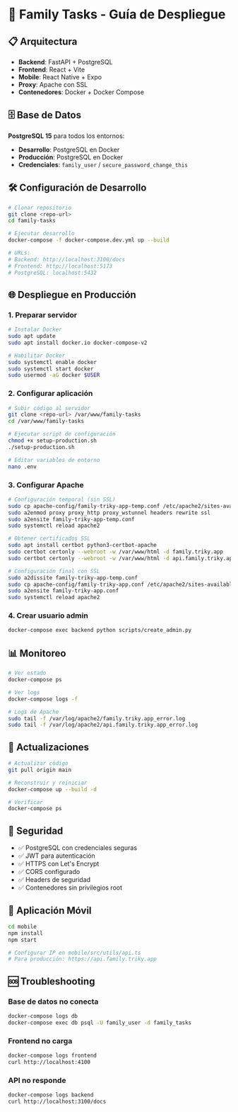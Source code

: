 # 🚀 Family Tasks - Guía de Despliegue

## 📋 Arquitectura

- **Backend**: FastAPI + PostgreSQL
- **Frontend**: React + Vite
- **Mobile**: React Native + Expo
- **Proxy**: Apache con SSL
- **Contenedores**: Docker + Docker Compose

## 🗄️ Base de Datos

**PostgreSQL 15** para todos los entornos:
- **Desarrollo**: PostgreSQL en Docker
- **Producción**: PostgreSQL en Docker
- **Credenciales**: `family_user` / `secure_password_change_this`

## 🛠️ Configuración de Desarrollo

```bash
# Clonar repositorio
git clone <repo-url>
cd family-tasks

# Ejecutar desarrollo
docker-compose -f docker-compose.dev.yml up --build

# URLs:
# Backend: http://localhost:3100/docs
# Frontend: http://localhost:5173
# PostgreSQL: localhost:5432
```

## 🌐 Despliegue en Producción

### 1. Preparar servidor

```bash
# Instalar Docker
sudo apt update
sudo apt install docker.io docker-compose-v2

# Habilitar Docker
sudo systemctl enable docker
sudo systemctl start docker
sudo usermod -aG docker $USER
```

### 2. Configurar aplicación

```bash
# Subir código al servidor
git clone <repo-url> /var/www/family-tasks
cd /var/www/family-tasks

# Ejecutar script de configuración
chmod +x setup-production.sh
./setup-production.sh

# Editar variables de entorno
nano .env
```

### 3. Configurar Apache

```bash
# Configuración temporal (sin SSL)
sudo cp apache-config/family-triky-app-temp.conf /etc/apache2/sites-available/
sudo a2enmod proxy proxy_http proxy_wstunnel headers rewrite ssl
sudo a2ensite family-triky-app-temp.conf
sudo systemctl reload apache2

# Obtener certificados SSL
sudo apt install certbot python3-certbot-apache
sudo certbot certonly --webroot -w /var/www/html -d family.triky.app
sudo certbot certonly --webroot -w /var/www/html -d api.family.triky.app

# Configuración final con SSL
sudo a2dissite family-triky-app-temp.conf
sudo cp apache-config/family-triky-app.conf /etc/apache2/sites-available/
sudo a2ensite family-triky-app.conf
sudo systemctl reload apache2
```

### 4. Crear usuario admin

```bash
docker-compose exec backend python scripts/create_admin.py
```

## 📊 Monitoreo

```bash
# Ver estado
docker-compose ps

# Ver logs
docker-compose logs -f

# Logs de Apache
sudo tail -f /var/log/apache2/family.triky.app_error.log
sudo tail -f /var/log/apache2/api.family.triky.app_error.log
```

## 🔄 Actualizaciones

```bash
# Actualizar código
git pull origin main

# Reconstruir y reiniciar
docker-compose up --build -d

# Verificar
docker-compose ps
```

## 🔐 Seguridad

- ✅ PostgreSQL con credenciales seguras
- ✅ JWT para autenticación
- ✅ HTTPS con Let's Encrypt
- ✅ CORS configurado
- ✅ Headers de seguridad
- ✅ Contenedores sin privilegios root

## 📱 Aplicación Móvil

```bash
cd mobile
npm install
npm start

# Configurar IP en mobile/src/utils/api.ts
# Para producción: https://api.family.triky.app
```

## 🆘 Troubleshooting

### Base de datos no conecta
```bash
docker-compose logs db
docker-compose exec db psql -U family_user -d family_tasks
```

### Frontend no carga
```bash
docker-compose logs frontend
curl http://localhost:4100
```

### API no responde
```bash
docker-compose logs backend
curl http://localhost:3100/docs
```
